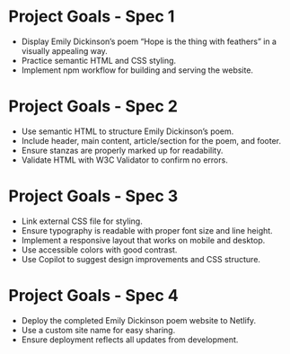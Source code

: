 # Project Goals - Spec 1

- Display Emily Dickinson’s poem “Hope is the thing with feathers” in a visually appealing way.
- Practice semantic HTML and CSS styling.
- Implement npm workflow for building and serving the website.

# Project Goals - Spec 2

- Use semantic HTML to structure Emily Dickinson’s poem.
- Include header, main content, article/section for the poem, and footer.
- Ensure stanzas are properly marked up for readability.
- Validate HTML with W3C Validator to confirm no errors.

# Project Goals - Spec 3

- Link external CSS file for styling.
- Ensure typography is readable with proper font size and line height.
- Implement a responsive layout that works on mobile and desktop.
- Use accessible colors with good contrast.
- Use Copilot to suggest design improvements and CSS structure.

# Project Goals - Spec 4

- Deploy the completed Emily Dickinson poem website to Netlify.
- Use a custom site name for easy sharing.
- Ensure deployment reflects all updates from development.